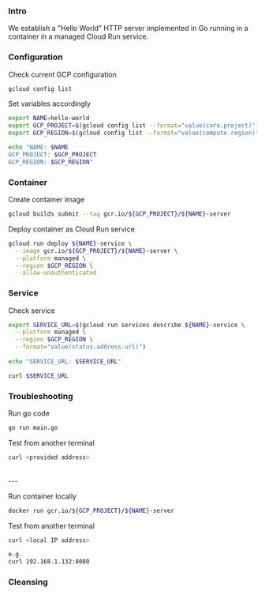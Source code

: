 ### Intro

We establish a "Hello World" HTTP server implemented in Go running 
in a container in a managed Cloud Run service.

### Configuration

Check current GCP configuration
```bash
gcloud config list
```

Set variables accordingly
```bash
export NAME=hello-world
export GCP_PROJECT=$(gcloud config list --format="value(core.project)")
export GCP_REGION=$(gcloud config list --format="value(compute.region)")

echo "NAME: $NAME
GCP_PROJECT: $GCP_PROJECT
GCP_REGION: $GCP_REGION"
```
### Container

Create container image
```bash
gcloud builds submit --tag gcr.io/${GCP_PROJECT}/${NAME}-server
```

Deploy container as Cloud Run service
```bash
gcloud run deploy ${NAME}-service \
  --image gcr.io/${GCP_PROJECT}/${NAME}-server \
  --platform managed \
  --region $GCP_REGION \
  --allow-unauthenticated
```

### Service

Check service
```bash
export SERVICE_URL=$(gcloud run services describe ${NAME}-service \
  --platform managed \
  --region $GCP_REGION \
  --format="value(status.address.url)")
  
echo "SERVICE_URL: $SERVICE_URL"

curl $SERVICE_URL
``` 

### Troubleshooting

Run go code
```bash
go run main.go
```

Test from another terminal
```bash
curl <provided address>
```
<br>
---

Run container locally 
```bash
docker run gcr.io/${GCP_PROJECT}/${NAME}-server 
```

Test from another terminal
```bash
curl <local IP address>

e.g. 
curl 192.168.1.132:8080
```

### Cleansing



